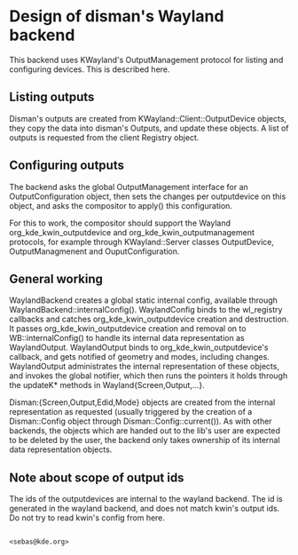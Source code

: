 # Design of disman's Wayland backend

This backend uses KWayland's OutputManagement protocol for listing and
configuring devices. This is described here.

## Listing outputs

Disman's outputs are created from KWayland::Client::OutputDevice objects,
they copy the data into disman's Outputs, and update these objects. A list
of outputs is requested from the client Registry object.

## Configuring outputs

The backend asks the global OutputManagement interface for an OutputConfiguration
object, then sets the changes per outputdevice on this object, and asks the
compositor to apply() this configuration.

For this to work, the compositor should support the Wayland org_kde_kwin_outputdevice
and org_kde_kwin_outputmanagement protocols, for example through
KWayland::Server classes OutputDevice, OutputManagmenent and OuputConfiguration.

## General working

WaylandBackend creates a global static internal config, available through
WaylandBackend::internalConfig(). WaylandConfig binds to the wl_registry
callbacks and catches org_kde_kwin_outputdevice creation and destruction.
It passes org_kde_kwin_outputdevice creation and removal on to
WB::internalConfig() to handle its internal data representation as WaylandOutput.
WaylandOutput binds to org_kde_kwin_outputdevice's callback, and gets notified
of geometry and modes, including changes. WaylandOutput administrates the
internal representation of these objects, and invokes the global notifier,
which then runs the pointers it holds through the updateK* methods in
Wayland{Screen,Output,...}.

Disman:{Screen,Output,Edid,Mode} objects are created from the internal
representation as requested (usually triggered by the creation of a
Disman::Config object through Disman::Config::current()). As with other
backends, the objects which are handed out to the lib's user are expected
to be deleted by the user, the backend only takes ownership of its internal
data representation objects.

## Note about scope of output ids

The ids of the outputdevices are internal to the wayland backend. The id is
generated in the wayland backend, and does not match kwin's output ids. Do
not try to read kwin's config from here.

                                                            <sebas@kde.org>

